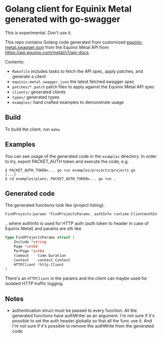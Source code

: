 # Golang client for Equinix Metal generated with go-swagger

This is experimental. Don't use it.

This repo contains Golang code generated from customized [equinix-metal.swagger.json](equinix-metal.swagger.json) from the Equinix Metal API from <https://api.equinix.com/metal/v1/api-docs>.

Contents:
- `Makefile` includes tasks to fetch the API spec, apply patches, and generate a client
- `equinix-metal.swagger.json` the latest fetched swagger spec
- `patches/*.patch` patch files to apply against the Equinix Metal API spec
- `clients/` generated clients
- `types/` generated types
- `examples/` hand crafted examples to demonstrate usage


## Build

To build the client, run `make`.

## Examples

You can see usage of the generated code in the `examples` directory. In order to try, export PACKET_AUTH token and execute the code, e.g.

```
$ PACKET_AUTH_TOKEN=... go run examples/projects/projects.go
[...]
$ cd examples/plans; PACKET_AUTH_TOKEN=... go run .
```

## Generated code

The generated functions look like (project listing):

```go
FindProjects(params *FindProjectsParams, authInfo runtime.ClientAuthInfoWriter) (*FindProjectsOK, error)
```

.. where authInfo is used for HTTP auth (auth token to header in case of Equinix Metal) and params are sth like

```go
type FindProjectsParams struct {
    Include *string
    Page *int64
    PerPage *int64
    timeout    time.Duration
    Context    context.Context
    HTTPClient *http.Client
}
```

There's an `HTTPClient` in the params and the client can maybe used for isolated HTTP traffic logging.



## Notes

- authentication struct must be passed to every function. All the generated functions have authWriter as an argument. I'm not sure if it's possible to set the auth header globally so that all the func use it. And I'm not sure if it's possible to remove the authWrite from the generated code.
